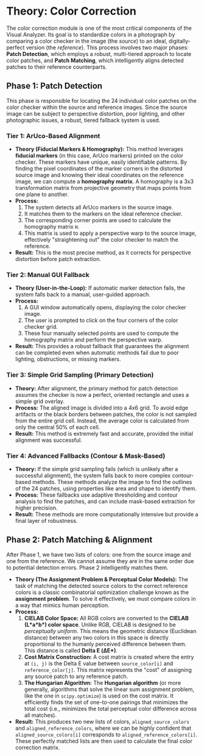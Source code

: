 # Theory: Color Correction

The color correction module is one of the most critical components of the Visual Analyzer. Its goal is to standardize colors in a photograph by comparing a color checker in the image (the *source*) to an ideal, digitally-perfect version (the *reference*). This process involves two major phases: **Patch Detection**, which employs a robust, multi-tiered approach to locate color patches, and **Patch Matching**, which intelligently aligns detected patches to their reference counterparts.

## Phase 1: Patch Detection

This phase is responsible for locating the 24 individual color patches on the color checker within the source and reference images. Since the source image can be subject to perspective distortion, poor lighting, and other photographic issues, a robust, tiered fallback system is used.

### Tier 1: ArUco-Based Alignment

-   **Theory (Fiducial Markers & Homography):** This method leverages **fiducial markers** (in this case, ArUco markers) printed on the color checker. These markers have unique, easily identifiable patterns. By finding the pixel coordinates of the marker corners in the distorted source image and knowing their ideal coordinates on the reference image, we can compute a **homography matrix**. A homography is a 3x3 transformation matrix from projective geometry that maps points from one plane to another.
-   **Process:**
    1.  The system detects all ArUco markers in the source image.
    2.  It matches them to the markers on the ideal reference checker.
    3.  The corresponding corner points are used to calculate the homography matrix `H`.
    4.  This matrix is used to apply a perspective warp to the source image, effectively "straightening out" the color checker to match the reference.
-   **Result:** This is the most precise method, as it corrects for perspective distortion before patch extraction.

### Tier 2: Manual GUI Fallback

-   **Theory (User-in-the-Loop):** If automatic marker detection fails, the system falls back to a manual, user-guided approach.
-   **Process:**
    1.  A GUI window automatically opens, displaying the color checker image.
    2.  The user is prompted to click on the four corners of the color checker grid.
    3.  These four manually selected points are used to compute the homography matrix and perform the perspective warp.
-   **Result:** This provides a robust fallback that guarantees the alignment can be completed even when automatic methods fail due to poor lighting, obstructions, or missing markers.

### Tier 3: Simple Grid Sampling (Primary Detection)

-   **Theory:** After alignment, the primary method for patch detection assumes the checker is now a perfect, oriented rectangle and uses a simple grid overlay.
-   **Process:** The aligned image is divided into a 4x6 grid. To avoid edge artifacts or the black borders between patches, the color is not sampled from the entire grid cell. Instead, the average color is calculated from only the central 50% of each cell.
-   **Result:** This method is extremely fast and accurate, provided the initial alignment was successful.

### Tier 4: Advanced Fallbacks (Contour & Mask-Based)

-   **Theory:** If the simple grid sampling fails (which is unlikely after a successful alignment), the system falls back to more complex contour-based methods. These methods analyze the image to find the outlines of the 24 patches, using properties like area and shape to identify them.
-   **Process:** These fallbacks use adaptive thresholding and contour analysis to find the patches, and can include mask-based extraction for higher precision.
-   **Result:** These methods are more computationally intensive but provide a final layer of robustness.

## Phase 2: Patch Matching & Alignment

After Phase 1, we have two lists of colors: one from the source image and one from the reference. We cannot assume they are in the same order due to potential detection errors. Phase 2 intelligently matches them.

-   **Theory (The Assignment Problem & Perceptual Color Models):** The task of matching the detected source colors to the correct reference colors is a classic combinatorial optimization challenge known as the **assignment problem**. To solve it effectively, we must compare colors in a way that mimics human perception.
-   **Process:**
    1.  **CIELAB Color Space:** All RGB colors are converted to the **CIELAB (L\*a\*b\*) color space**. Unlike RGB, CIELAB is designed to be *perceptually uniform*. This means the geometric distance (Euclidean distance) between any two colors in this space is directly proportional to the humanly perceived difference between them. This distance is called **Delta E (ΔE\*)**.
    2.  **Cost Matrix Construction:** A cost matrix is created where the entry at `(i, j)` is the Delta E value between `source_color[i]` and `reference_color[j]`. This matrix represents the "cost" of assigning any source patch to any reference patch.
    3.  **The Hungarian Algorithm:** The **Hungarian algorithm** (or more generally, algorithms that solve the linear sum assignment problem, like the one in `scipy.optimize`) is used on the cost matrix. It efficiently finds the set of one-to-one pairings that minimizes the total cost (i.e., minimizes the total perceptual color difference across all matches).
-   **Result:** This produces two new lists of colors, `aligned_source_colors` and `aligned_reference_colors`, where we can be highly confident that `aligned_source_colors[i]` corresponds to `aligned_reference_colors[i]`. These perfectly matched lists are then used to calculate the final color correction matrix.
